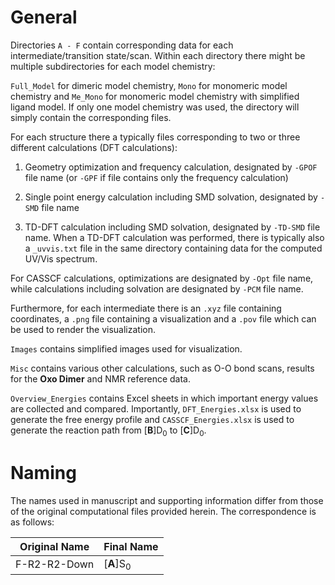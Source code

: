 # General

Directories `A - F` contain corresponding data for each intermediate/transition state/scan. Within each directory there might be multiple subdirectories for each model chemistry:

`Full_Model` for dimeric model chemistry, `Mono` for monomeric model chemistry and `Me_Mono` for monomeric model chemistry with simplified ligand model. If only one model chemistry was used, the directory will simply contain the corresponding files.

For each structure there a typically files corresponding to two or three different calculations (DFT calculations):

1. Geometry optimization and frequency calculation, designated by `-GPOF` file name (or `-GPF` if file contains only the frequency calculation)

2. Single point energy calculation including SMD solvation, designated by `-SMD` file name

3. TD-DFT calculation including SMD solvation, designated by `-TD-SMD` file name. When a TD-DFT calculation was performed, there is typically also a `_uvvis.txt` file in the same directory containing data for the computed UV/Vis spectrum.

For CASSCF calculations, optimizations are designated by `-Opt` file name, while calculations including solvation are designated by `-PCM` file name.

Furthermore, for each intermediate there is an `.xyz` file containing coordinates, a `.png` file containing a visualization and a `.pov` file which can be used to render the visualization.

`Images` contains simplified images used for visualization.

`Misc` contains various other calculations, such as O-O bond scans, results for the **Oxo Dimer** and NMR reference data.

`Overview_Energies` contains Excel sheets in which important energy values are collected and compared. Importantly, `DFT_Energies.xlsx` is used to generate the free energy profile and `CASSCF_Energies.xlsx` is used to generate the reaction path from [**B**]D<sub>0</sub> to [**C**]D<sub>0</sub>.

# Naming

The names used in manuscript and supporting information differ from those of the original computational files provided herein. The correspondence is as follows:

Original Name | Final Name
--- | ----
F-R2-R2-Down | [**A**]S<sub>0</sub>






